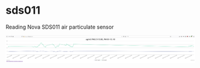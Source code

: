 # sds011
Reading Nova SDS011 air particulate sensor

![Sample Output](https://github.com/gasperov/sds011/blob/main/images/web.png)
